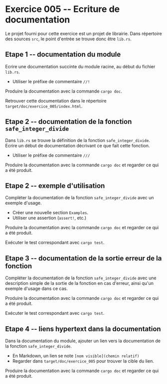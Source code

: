# Exercice 005 -- Ecriture de documentation

Le projet fourni pour cette exercice est un projet de librairie.
Dans répertoire des sources `src`, le point d'entrée se trouve donc être `lib.rs`.

## Etape 1 -- documentation du module

Ecrire une documentation succinte du module racine, au début du fichier `lib.rs`.

* Utiliser le préfixe de commentaire `//!`

Produire la documentation avec la commande `cargo doc`.

Retrouver cette documentation dans le répertoire `target/doc/exercice_005/index.html`.

## Etape 2 -- documentation de la fonction `safe_integer_divide`

Dans `lib.rs` se trouve la définition de la fonction `safe_integer_divide`.
Ecrire un début de documentation décrivant ce que fait cette fonction.

* Utiliser le préfixe de commentaire `///`

Produire la documentation avec la commande `cargo doc` et regarder ce qui a été produit.

## Etape 2 -- exemple d'utilisation

Compléter la documentation de la fonction `safe_integer_divide` avec un exemple d'usage.

* Créer une nouvelle section `Examples`.
* Utiliser une assertion (`assert!`, etc.)

Produire la documentation avec la commande `cargo doc` et regarder ce qui a été produit.

Exécuter le test correspondant avec `cargo test`.

## Etape 3 -- documentation de la sortie erreur de la fonction

Compléter la documentation de la fonction `safe_integer_divide` avec une description simple de la sortie de la fonction en cas d'erreur, ainsi qu'un exemple d'usage dans ce cas.

Produire la documentation avec la commande `cargo doc` et regarder ce qui a été produit.

Exécuter le test correspondant avec `cargo test`.

## Etape 4 -- liens hypertext dans la documentation

Dans la documentation du module, ajouter un lien vers la documentation de la fonction `safe_integer_divide`.

* En Markdown, un lien se note `[nom visible](chemin relatif)`
* Regarder dans `target/doc/exercice_005` pour trouver la cible du lien.

Produire la documentation avec la commande `cargo doc` et regarder ce qui a été produit.
